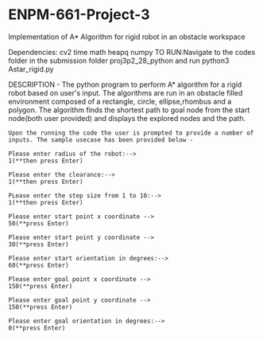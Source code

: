 # ENPM-661-Project-3
Implementation of A* Algorithm for rigid robot in an obstacle workspace

Dependencies:
	cv2
	time
	math
	heapq
	numpy
TO RUN:Navigate to the codes folder in the submission folder proj3p2_28_python and run
python3 Astar_rigid.py

DESCRIPTION - The python program  to perform A* algorithm for a rigid robot based on user's input.
The algorithms are run in an obstacle filled environment composed of a rectangle, circle, ellipse,rhombus and a polygon. The algorithm finds the shortest path to goal node from the start node(both user provided) and displays the explored nodes and the path.

	Upon the running the code the user is prompted to provide a number of inputs. The sample usecase has been provided below -

	Please enter radius of the robot:-->
	1(**then press Enter)
	
	Please enter the clearance:-->
	1(**then press Enter)
	
	PLease enter the step size from 1 to 10:-->
	1(**then press Enter)
	
	Please enter start point x coordinate -->
	50(**press Enter)

	Please enter start point y coordinate -->
	30(**press Enter)
	
	Please enter start orientation in degrees:-->
	60(**press Enter)
	
	Please enter goal point x coordinate -->
	150(**press Enter)
	
	Please enter goal point y coordinate -->
	150(**press Enter)
	
	Please enter goal orientation in degrees:-->
	0(**press Enter)
	
	
